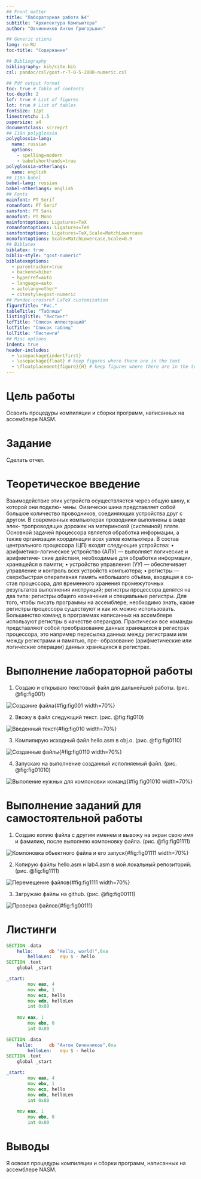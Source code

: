 ```yaml
---
## Front matter
title: "Лабораторная работа №4"
subtitle: "Архитектура Компьютера"
author: "Овчинников Антон Григорьвич"

## Generic otions
lang: ru-RU
toc-title: "Содержание"

## Bibliography
bibliography: bib/cite.bib
csl: pandoc/csl/gost-r-7-0-5-2008-numeric.csl

## Pdf output format
toc: true # Table of contents
toc-depth: 2
lof: true # List of figures
lot: true # List of tables
fontsize: 12pt
linestretch: 1.5
papersize: a4
documentclass: scrreprt
## I18n polyglossia
polyglossia-lang:
  name: russian
  options:
	- spelling=modern
	- babelshorthands=true
polyglossia-otherlangs:
  name: english
## I18n babel
babel-lang: russian
babel-otherlangs: english
## Fonts
mainfont: PT Serif
romanfont: PT Serif
sansfont: PT Sans
monofont: PT Mono
mainfontoptions: Ligatures=TeX
romanfontoptions: Ligatures=TeX
sansfontoptions: Ligatures=TeX,Scale=MatchLowercase
monofontoptions: Scale=MatchLowercase,Scale=0.9
## Biblatex
biblatex: true
biblio-style: "gost-numeric"
biblatexoptions:
  - parentracker=true
  - backend=biber
  - hyperref=auto
  - language=auto
  - autolang=other*
  - citestyle=gost-numeric
## Pandoc-crossref LaTeX customization
figureTitle: "Рис."
tableTitle: "Таблица"
listingTitle: "Листинг"
lofTitle: "Список иллюстраций"
lotTitle: "Список таблиц"
lolTitle: "Листинги"
## Misc options
indent: true
header-includes:
  - \usepackage{indentfirst}
  - \usepackage{float} # keep figures where there are in the text
  - \floatplacement{figure}{H} # keep figures where there are in the text
---
```


# Цель работы
Освоить процедуры компиляции и сборки программ, написанных на ассемблере NASM.

# Задание
Сделать отчет.

# Теоретическое введение

Взаимодействие этих устройств осуществляется через общую шину, к которой они подклю-
чены. Физически шина представляет собой большое количество проводников, соединяющих
устройства друг с другом. В современных компьютерах проводники выполнены в виде элек-
тропроводящих дорожек на материнской (системной) плате.
Основной задачей процессора является обработка информации, а также организация
координации всех узлов компьютера. В состав центрального процессора (ЦП) входят
следующие устройства:
• арифметико-логическое устройство (АЛУ) — выполняет логические и арифметиче-
ские действия, необходимые для обработки информации, хранящейся в памяти;
• устройство управления (УУ) — обеспечивает управление и контроль всех устройств
компьютера;
• регистры — сверхбыстрая оперативная память небольшого объёма, входящая в со-
став процессора, для временного хранения промежуточных результатов выполнения
инструкций; регистры процессора делятся на два типа: регистры общего назначения и
специальные регистры.
Для того, чтобы писать программы на ассемблере, необходимо знать, какие регистры
процессора существуют и как их можно использовать. Большинство команд в программах
написанных на ассемблере используют регистры в качестве операндов. Практически все
команды представляют собой преобразование данных хранящихся в регистрах процессора,
это например пересылка данных между регистрами или между регистрами и памятью, пре-
образование (арифметические или логические операции) данных хранящихся в регистрах.

# Выполнение лабораторной работы

1. Создаю и открываю текстовый файл для дальнейшей работы. (рис. @fig:fig001)

![Создание файла](image/4laba1skrin.png){#fig:fig001 width=70%}

2. Ввожу в файл следующий текст. (рис. @fig:fig010)

![Введенный текст](image/4laba2skrin.png){#fig:fig010 width=70%}

3. Компилирую исходный файл hello.asm в obj.o. (рис. @fig:fig0110)

![Созданные файлы](image/4laba3skrin.png){#fig:fig0110 width=70%}

4. Запускаю на выполнение созданный исполняемый файл. (рис. @fig:fig01010) 

![Выполение нужных для компоновки команд](image/4laba4skrin.png){#fig:fig01010 width=70%}

# Выполнение заданий для самостоятельной работы

1. Создаю копию файла с другим именем и вывожу на экран свою имя и фамилию, после выполняю компоновку файла. (рис. @fig:fig01111)

![Компоновка обьектного файла и его запуск](image/samrabota2.png){#fig:fig01111 width=70%}

2. Копирую файлы hello.asm и lab4.asm в мой локальный репозиторий. (рис. @fig:fig1111)

![Перемещение файлов](image/samrabota4.png){#fig:fig1111 width=70%}

3. Загружаю файлы на github. (рис. @fig:fig00111)

![Проверка файлов](image/samrabota5.png){#fig:fig00111}

# Листинги 

```asm
SECTION .data
	hello:      db "Hello, world!",0xa 
		helloLen:   equ $ - hello
SECTION .text
	global _start 

_start:
        mov eax, 4      
        mov ebx, 1    
        mov ecx, hello
        mov edx, helloLen
        int 0x80        
	
	mov eax, 1
        mov ebx, 0      
        int 0x80  

SECTION .data
	hello:      db "Антон Овчинников",0xa 
		helloLen:   equ $ - hello
SECTION .text
	global _start

_start:
        mov eax, 4      
        mov ebx, 1    
        mov ecx, hello
        mov edx, helloLen
        int 0x80        
	
	mov eax, 1
        mov ebx, 0      
        int 0x80        
```

# Выводы

Я освоил процедуры компиляции и сборки программ, написанных на ассемблере NASM.


